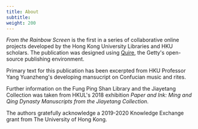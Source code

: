 ```yaml
---
title: About
subtitle:
weight: 200
---
```


*From the Rainbow Screen* is the first in a series of collaborative online projects developed by the Hong Kong University Libraries and HKU scholars. The publication was designed using [Quire](https://gettypubs.github.io/quire), the Getty's open-source publishing environment.

Primary text for this publication has been excerpted from HKU Professor Yang Yuanzheng's developing mansucript on Confucian music and rites.

Further information on the Fung Ping Shan Library and the Jiayetang Collection was taken from HKUL's 2018 exhibition *Paper and Ink: Ming and Qing Dynasty Manuscripts from the Jiayetang Collection*.

The authors gratefully acknowledge a 2019-2020 Knowledge Exchange grant from The University of Hong Kong.

